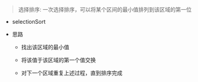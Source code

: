 > 选择排序: 一次选择排序，可以将某个区间的最小值排列到该区域的第一位

- selectionSort

- 思路

  - 找出该区域的最小值

  - 将该值于该区域的第一个值交换

  - 对下一个区域重复上述过程，直到排序完成
